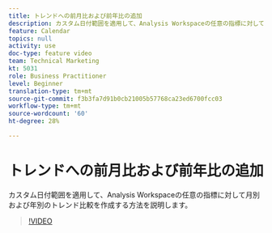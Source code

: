 ```yaml
---
title: トレンドへの前月比および前年比の追加
description: カスタム日付範囲を適用して、Analysis Workspaceの任意の指標に対して月別および年別のトレンド比較を作成する方法を説明します。
feature: Calendar
topics: null
activity: use
doc-type: feature video
team: Technical Marketing
kt: 5031
role: Business Practitioner
level: Beginner
translation-type: tm+mt
source-git-commit: f3b3fa7d91b0cb21005b57768ca23ed6700fcc03
workflow-type: tm+mt
source-wordcount: '60'
ht-degree: 28%

---
```



# トレンドへの前月比および前年比の追加

カスタム日付範囲を適用して、Analysis Workspaceの任意の指標に対して月別および年別のトレンド比較を作成する方法を説明します。

>[!VIDEO](https://video.tv.adobe.com/v/33772/?quality=12)
